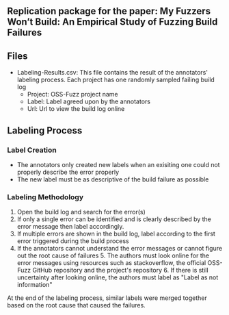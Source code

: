 ## Replication package for the paper: My Fuzzers Won’t Build: An Empirical Study of Fuzzing Build Failures

## Files
- Labeling-Results.csv: This file contains the result of the annotators' labeling process. Each project has one randomly sampled failing build log
    - Project: OSS-Fuzz project name
    - Label: Label agreed upon by the annotators
    - Url: Url to view the build log online

## Labeling Process

### Label Creation
- The annotators only created new labels when an exisiting one could not properly describe the error properly
- The new label must be as descriptive of the build failure as possible

### Labeling Methodology
1. Open the build log and search for the error(s)
2. If only a single error can be identified and is clearly described by the error message then label accordingly.
3. If multiple errors are shown in the build log, label according to the first error triggered during the build process
4. If the annotators cannot understand the error messages or cannot figure out the root cause of failures
    5. The authors must look online for the error messages using resources such as stackoverflow, the official OSS-Fuzz GitHub repository and the project's repository
    6. If there is still uncertainty after looking online, the authors must label as "Label as not information"

At the end of the labeling process, similar labels were merged together based on the root cause that caused the failures.
